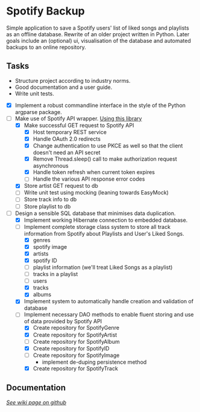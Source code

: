 # Spotify Backup

Simple application to save a Spotify users' list of liked songs and
playlists as an offline database. Rewrite of an older project written in
Python. Later goals include an (optional) ui, visualisation of the
database and automated backups to an online repository.

## Tasks

- Structure project according to industry norms.
- Good documentation and a user guide.
- Write unit tests.
- [x] Implement a robust commandline interface in the style of the Python argparse package.
- [ ] Make use of Spotify API wrapper. [Using this library](
  https://github.com/spotify-web-api-java/spotify-web-api-java/)
  - [x] Make successful GET request to Spotify API
    - [x] Host temporary REST service
    - [x] Handle OAuth 2.0 redirects
    - [x] Change authentication to use PKCE as well so that the client doesn't need an API secret
    - [x] Remove Thread.sleep() call to make authorization request asynchronous
    - [x] Handle token refresh when current token expires
    - [ ] Handle the various API response error codes
  - [x] Store artist GET request to db
  - [ ] Write unit test using mocking (leaning towards EasyMock)
  - [ ] Store track info to db
  - [ ] Store playlist to db
- [ ] Design a sensible SQL database that minimises data duplication.
    - [x] Implement working Hibernate connection to embedded database.
    - [ ] Implement complete storage class system to store all track information from Spotify about Playlists and User's
      Liked Songs.
        - [x] genres
        - [x] spotify image
        - [x] artists
        - [x] spotify ID
        - [ ] playlist information (we'll treat Liked Songs as a playlist)
        - [ ] tracks in a playlist
        - [ ] users
        - [x] tracks
        - [x] albums
    - [x] Implement system to automatically handle creation and validation of database
    - [ ] Implement necessary DAO methods to enable fluent storing and use of data provided by Spotify API
        - [x] Create repository for SpotifyGenre
        - [x] Create repository for SpotifyArtist
        - [ ] Create repository for SpotifyAlbum
        - [x] Create repository for SpotifyID
        - [ ] Create repository for SpotifyImage
          - implement de-duping persistence method
        - [x] Create repository for SpotifyTrack

## Documentation

[*See wiki page on github*](https://github.com/JorritScholten/SpotifyBackup/wiki)
